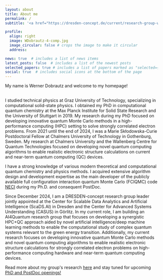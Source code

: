 ```yaml
---
layout: about
title: About me
permalink: /
subtitle: '<a href="https://dresden-concept.de/current/research-group-werner-dobrautz/?lang=en">DRESDEN-concept Research Group Leader</a> at <a href="https://www.casus.science/">Center for Advanced Systems Understanding (CASUS)</a> at HZDR and <a href="https://scads.ai/">Center for Scalable Data Analytics and Artificial Intelligence (ScaDS.AI)</a> at TU Dresden'

profile:
  align: right
  image: WDobrautz-4-comp.jpg
  image_circular: false # crops the image to make it circular
  address: 

news: true  # includes a list of news items
latest_posts: false  # includes a list of the newest posts
selected_papers: true # includes a list of papers marked as "selected={true}"
social: true  # includes social icons at the bottom of the page
---
```

My name is Werner Dobrautz and welcome to my homepage! <br><br>

I studied technical physics at Graz University of Technology, specializing in computational solid-state physics. I obtained my PhD in computational quantum chemistry at the Max Planck Institute for Solid State Research and the University of Stuttgart in 2019. My research during my PhD focused on developing innovative quantum Monte Carlo methods in a high-performance computing (HPC) setting to solve strongly correlated electron problems. From 2021 until the end of 2024, I was a Marie Skłodowska-Curie Postdoctoral Fellow at Chalmers University of Technology in Gothenburg, Sweden. My research at Chalmers University and the Wallenberg Centre for Quantum Technologies focused on developing novel quantum computing algorithms to enable realistic electronic structure calculations on current and near-term quantum computing (QC) devices.
<br>

I have a strong knowledge of various modern theoretical and computational quantum chemistry and physics methods. 
I acquired extensive algorithm design and development expertise as the main developer of the publicly available full configuration interaction quantum Monte Carlo (FCIQMC) code <a href='https://github.com/ghb24/NECI_STABLE'>NECI</a> during my Ph.D. and consequent PostDoc.
<br>

Since December 2024, I am a DRESDEN-concept research group leader jointly appointed at the Center for Scalable Data Analytics and Artificial Intelligence (ScaDS.AI) in Dresden and the Center for Advanced Systems Understanding (CASUS) in Görlitz. In my current role, I am building an AI4Quantum research group that focuses on developing a synergistic HPC+QC approach aided by novel artificial intelligence/deep machine learning methods to enable the computational study of complex quantum systems relevant to the green energy transition. 
Additionally, my current research focuses on developing innovative quantum Monte Carlo methods and novel quantum computing algorithms to enable realistic electronic structure calculations for strongly correlated electron problems on high-performance computing hardware and near-term quantum computing devices. <br>

Read more about my group's research <a href='/projects/'>here</a> and stay tuned for upcoming <a href='/jobs/'>PhD and PostDoc openings!</a>

